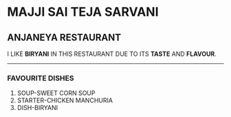 # MAJJI SAI TEJA SARVANI
## ANJANEYA RESTAURANT
I LIKE **BIRYANI** IN THIS RESTAURANT DUE TO ITS **TASTE** AND **FLAVOUR**.

---
### FAVOURITE DISHES
1. SOUP-SWEET CORN SOUP
2. STARTER-CHICKEN MANCHURIA
3. DISH-BIRYANI

